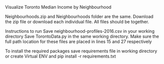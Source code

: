 Visualize Toronto Median Income by Neighbourhood 

Neighbourhoods.zip and Neighbourhoods folder are the same. Download the zip file or download each individual file. 
All files should be together.

Instructions to run
Save neighbourhood-profiles-2016.csv in your working directory
Save TorontoData.py in the same working directory. 
Make sure the full path location for these files are placed in lines 15 and 27 respectively

To install the required packages save requirements file in working directory or create Virtual ENV and 
  pip install -r requirements.txt

